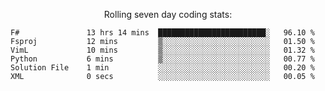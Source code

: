 <!--<p align="center">
  <img width="auto" src ="https://github-readme-stats.vercel.app/api/top-langs/?username=syrkis&layout=compact&hide_border=true&theme=darcula&bg_color=00000000&langs_count=6&hide=jupyter%20notebook,JavaScript,HTML" width = 400>
      <img src ="https://github-readme-streak-stats.herokuapp.com?user=syrkis&theme=darcula&hide_border=true&background=FFFFFF00" width = 400>

</p>-->
<p align="center">Rolling seven day coding stats:</p>
<!--START_SECTION:waka-->

```text
F#               13 hrs 14 mins  ████████████████████████░   96.10 %
Fsproj           12 mins         ▒░░░░░░░░░░░░░░░░░░░░░░░░   01.50 %
VimL             10 mins         ▒░░░░░░░░░░░░░░░░░░░░░░░░   01.32 %
Python           6 mins          ▒░░░░░░░░░░░░░░░░░░░░░░░░   00.77 %
Solution File    1 min           ░░░░░░░░░░░░░░░░░░░░░░░░░   00.20 %
XML              0 secs          ░░░░░░░░░░░░░░░░░░░░░░░░░   00.05 %
```

<!--END_SECTION:waka-->
